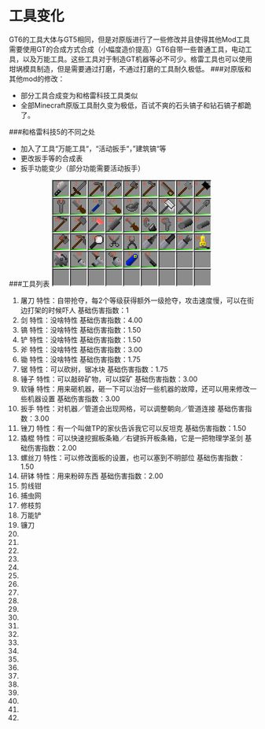 # 工具变化
GT6的工具大体与GT5相同，但是对原版进行了一些修改并且使得其他Mod工具需要使用GT的合成方式合成（小幅度造价提高）GT6自带一些普通工具，电动工具，以及万能工具。这些工具对于制造GT机器等必不可少。格雷工具也可以使用坩埚模具制造，但是需要通过打磨，不通过打磨的工具耐久极低。
###对原版和其他mod的修改：
 - 部分工具合成变为和格雷科技工具类似
 - 全部Minecraft原版工具耐久变为极低，百试不爽的石头镐子和钻石镐子都跪了。
 
###和格雷科技5的不同之处
 - 加入了工具“万能工具“，“活动扳手“，”建筑镐“等
 - 更改扳手等的合成表
 - 扳手功能变少（部分功能需要活动扳手）
 
###工具列表
![](/assets/工具列表.png)
 1. 屠刀 特性：自带抢夺，每2个等级获得额外一级抢夺，攻击速度慢，可以在街边打架的时候吓人 基础伤害指数：1
 2. 剑 特性：没啥特性 基础伤害指数：4.00
 3. 镐 特性：没啥特性 基础伤害指数：1.50
 4. 铲 特性：没啥特性 基础伤害指数：1.50
 5. 斧 特性：没啥特性 基础伤害指数：3.00
 6. 锄 特性：没啥特性 基础伤害指数：1.75
 7. 锯 特性：可以砍树，锯冰块 基础伤害指数：1.75
 8. 锤子 特性：可以敲碎矿物，可以探矿 基础伤害指数：3.00
 9. 软锤 特性：用来砸机器，砸一下可以治好一些机器的故障，还可以用来修改一些机器设置 基础伤害指数：3.00
 10. 扳手 特性：对机器／管道会出现网格，可以调整朝向／管道连接 基础伤害指数：3.00
 11. 锉刀 特性：有一个叫做TP的家伙告诉我它可以反坦克 基础伤害指数：1.50 
 12. 撬棍 特性：可以快速挖掘板条箱／右键拆开板条箱，它是一把物理学圣剑 基础伤害指数：2.00
 13. 螺丝刀 特性：可以修改面板的设置，也可以塞到不明部位 基础伤害指数：1.50
 14. 研钵 特性：用来粉碎东西 基础伤害指数：2.00
 15. 剪线钳
 16. 捕虫网
 17. 修枝剪
 18. 万能铲
 19. 镰刀
 20. 
 21. 
 22. 
 23. 
 24. 
 25. 
 26. 
 27. 
 28. 
 29. 
 30. 
 31. 
 32. 
 33. 
 34. 
 35. 
 36. 
 37. 
 38. 
 39. 
 40. 
 41. 
 42. 
 